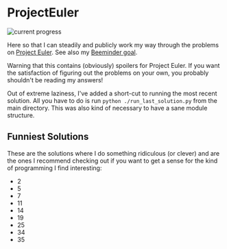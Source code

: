 # ProjectEuler
![current progress](https://projecteuler.net/profile/zedjacobi.png)

Here so that I can steadily and publicly work my way through the problems on 
[Project Euler](https://projecteuler.net). See also my 
[Beeminder goal](https://www.beeminder.com/zacharyjacobi/euler).

Warning that this contains (obviously) spoilers for Project Euler. If you want
the satisfaction of figuring out the problems on your own, you probably shouldn't
be reading my answers!

Out of extreme laziness, I've added a short-cut to running the most recent solution. All you have
to do is run `python ./run_last_solution.py` from the main directory. This was also kind of
necessary to have a sane module structure. 

## Funniest Solutions
These are the solutions where I do something ridiculous (or clever) and are the ones I recommend
checking out if you want to get a sense for the kind of programming I find interesting:

* 2
* 5
* 7
* 11
* 14
* 19
* 25
* 34
* 35